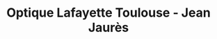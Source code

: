 ---
title: "Optique Lafayette Toulouse - Jean Jaurès"
url: /toulouse/optique-lafayette-toulouse-jean-jaures/
shop: Optiker
---